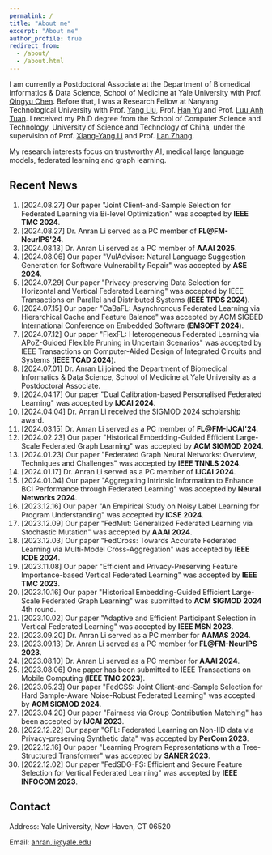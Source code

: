 ```yaml
---
permalink: /
title: "About me"
excerpt: "About me"
author_profile: true
redirect_from: 
  - /about/
  - /about.html
---
```

I am currently a Postdoctoral Associate at the Department of Biomedical Informatics & Data Science, School of Medicine at Yale University with Prof. [Qingyu Chen](https://sites.google.com/view/qingyuchen/home). Before that, I was a Research Fellow at Nanyang Technological University with Prof. [Yang Liu](https://personal.ntu.edu.sg/yangliu/), Prof. [Han Yu](https://personal.ntu.edu.sg/han.yu/) and Prof. [Luu Anh Tuan](https://tuanluu.github.io/). I received my Ph.D degree from the School of Computer Science and Technology, University of Science and Technology of China, under the supervision of Prof. [Xiang-Yang Li](http://staff.ustc.edu.cn/~xiangyangli/index.html) and Prof. [Lan Zhang](http://cs.ustc.edu.cn/2020/0706/c23235a460088/page.htm). 

My research interests focus on trustworthy AI, medical large language models, federated learning and graph learning. 


Recent News
------
1. [2024.08.27] Our paper "Joint Client-and-Sample Selection for Federated Learning via Bi-level Optimization" was accepted by **IEEE TMC 2024**.
2. [2024.08.27] Dr. Anran Li served as a PC member of **FL@FM-NeurIPS'24**. 
3. [2024.08.13] Dr. Anran Li served as a PC member of **AAAI 2025**.
4. [2024.08.06] Our paper "VulAdvisor: Natural Language Suggestion Generation for Software Vulnerability Repair" was accepted by **ASE 2024**. 
5. [2024.07.29] Our paper "Privacy-preserving Data Selection for Horizontal and Vertical Federated Learning" was accepted by IEEE Transactions on Parallel and Distributed Systems (**IEEE TPDS 2024**). 
6. [2024.07.15] Our paper "CaBaFL: Asynchronous Federated Learning via Hierarchical Cache and Feature Balance" was accepted by ACM SIGBED International Conference on Embedded Software (**EMSOFT 2024**). 
7. [2024.07.12] Our paper "FlexFL: Heterogeneous Federated Learning via APoZ-Guided Flexible Pruning in Uncertain Scenarios" was accepted by IEEE Transactions on Computer-Aided Design of Integrated Circuits and Systems (**IEEE TCAD 2024**). 
8. [2024.07.01] Dr. Anran Li joined the Department of Biomedical Informatics & Data Science, School of Medicine at Yale University as a Postdoctoral Associate. 
9. [2024.04.17] Our paper "Dual Calibration-based Personalised Federated Learning" was accepted by **IJCAI 2024**. 
10. [2024.04.04] Dr. Anran Li received the SIGMOD 2024 scholarship award. 
11. [2024.03.15] Dr. Anran Li served as a PC member of **FL@FM-IJCAI'24**. 
12. [2024.02.23] Our paper "Historical Embedding-Guided Efficient Large-Scale Federated Graph Learning" was accepted by **ACM SIGMOD 2024**. 
13. [2024.01.23] Our paper "Federated Graph Neural Networks: Overview, Techniques and Challenges" was accepted by **IEEE TNNLS 2024**.
14. [2024.01.17] Dr. Anran Li served as a PC member of **IJCAI 2024**.
15. [2024.01.04] Our paper "Aggregating Intrinsic Information to Enhance BCI Performance through Federated Learning" was accepted by **Neural Networks 2024**. 
16. [2023.12.16] Our paper "An Empirical Study on Noisy Label Learning for Program Understanding" was accepted by **ICSE 2024**.
17. [2023.12.09] Our paper "FedMut: Generalized Federated Learning via Stochastic Mutation" was accepted by **AAAI 2024**. 
18. [2023.12.03] Our paper "FedCross: Towards Accurate Federated Learning via Multi-Model Cross-Aggregation" was accepted by **IEEE ICDE 2024**.
19. [2023.11.08] Our paper "Efficient and Privacy-Preserving Feature Importance-based Vertical Federated Learning" was accepted by **IEEE TMC 2023**. 
20. [2023.10.16] Our paper "Historical Embedding-Guided Efficient Large-Scale Federated Graph Learning" was submitted to **ACM SIGMOD 2024** 4th round.
21. [2023.10.02] Our paper "Adaptive and Efficient Participant Selection in Vertical Federated Learning" was accepted by **IEEE MSN 2023**.
22. [2023.09.20] Dr. Anran Li served as a PC member for **AAMAS 2024**.
23. [2023.09.13] Dr. Anran Li served as a PC member for **FL@FM-NeurIPS 2023**. 
24. [2023.08.10] Dr. Anran Li served as a PC member for **AAAI 2024**.
25. [2023.08.06] One paper has been submitted to IEEE Transactions on Mobile Computing (**IEEE TMC 2023**).
26. [2023.05.23] Our paper "FedCSS: Joint Client-and-Sample Selection for Hard Sample-Aware Noise-Robust Federated Learning" was accepted by **ACM SIGMOD 2024**. 
27. [2023.04.20] Our paper "Fairness via Group Contribution Matching" has been accepted by **IJCAI 2023**.
28. [2022.12.22] Our paper "GFL: Federated Learning on Non-IID data via Privacy-preserving Synthetic data" was accepted by **PerCom 2023**.
29. [2022.12.16] Our paper "Learning Program Representations with a Tree-Structured Transformer" was accepted by **SANER 2023**.
30. [2022.12.02] Our paper "FedSDG-FS: Efficient and Secure Feature Selection for Vertical Federated Learning" was accepted by **IEEE INFOCOM 2023**. 


## Contact

Address: Yale University, New Haven, CT 06520

Email: anran.li@yale.edu 




